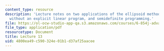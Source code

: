 ```yaml
---
content_type: resource
description: 'Lecture notes on two applications of the ellipsoid method: linear programming
  without an explicit linear program, and semidefinite programming.'
file: https://ol-ocw-studio-app-qa.s3.amazonaws.com/courses/6-854j-advanced-algorithms-fall-2008/4800ea49c590324e01b1d37af25aacee_lec13.pdf
file_type: application/pdf
resourcetype: Document
title: Lecture 13
uid: 4800ea49-c590-324e-01b1-d37af25aacee
---
```

